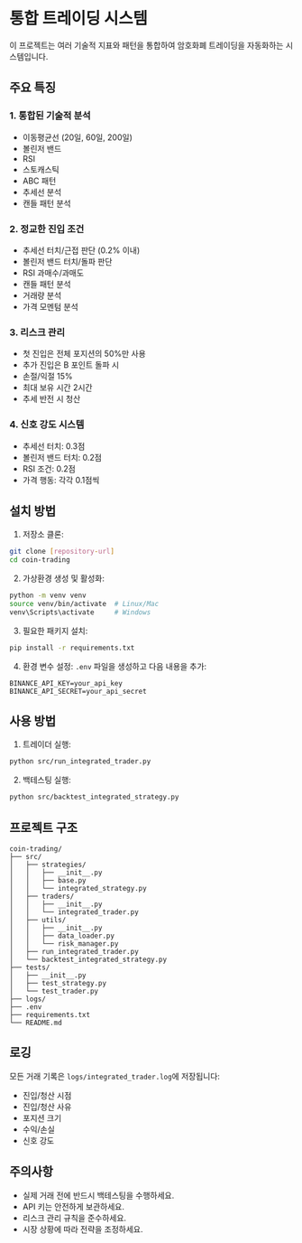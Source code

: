 # 통합 트레이딩 시스템

이 프로젝트는 여러 기술적 지표와 패턴을 통합하여 암호화폐 트레이딩을 자동화하는 시스템입니다.

## 주요 특징

### 1. 통합된 기술적 분석
- 이동평균선 (20일, 60일, 200일)
- 볼린저 밴드
- RSI
- 스토캐스틱
- ABC 패턴
- 추세선 분석
- 캔들 패턴 분석

### 2. 정교한 진입 조건
- 추세선 터치/근접 판단 (0.2% 이내)
- 볼린저 밴드 터치/돌파 판단
- RSI 과매수/과매도
- 캔들 패턴 분석
- 거래량 분석
- 가격 모멘텀 분석

### 3. 리스크 관리
- 첫 진입은 전체 포지션의 50%만 사용
- 추가 진입은 B 포인트 돌파 시
- 손절/익절 15%
- 최대 보유 시간 2시간
- 추세 반전 시 청산

### 4. 신호 강도 시스템
- 추세선 터치: 0.3점
- 볼린저 밴드 터치: 0.2점
- RSI 조건: 0.2점
- 가격 행동: 각각 0.1점씩

## 설치 방법

1. 저장소 클론:
```bash
git clone [repository-url]
cd coin-trading
```

2. 가상환경 생성 및 활성화:
```bash
python -m venv venv
source venv/bin/activate  # Linux/Mac
venv\Scripts\activate     # Windows
```

3. 필요한 패키지 설치:
```bash
pip install -r requirements.txt
```

4. 환경 변수 설정:
`.env` 파일을 생성하고 다음 내용을 추가:
```
BINANCE_API_KEY=your_api_key
BINANCE_API_SECRET=your_api_secret
```

## 사용 방법

1. 트레이더 실행:
```bash
python src/run_integrated_trader.py
```

2. 백테스팅 실행:
```bash
python src/backtest_integrated_strategy.py
```

## 프로젝트 구조

```
coin-trading/
├── src/
│   ├── strategies/
│   │   ├── __init__.py
│   │   ├── base.py
│   │   └── integrated_strategy.py
│   ├── traders/
│   │   ├── __init__.py
│   │   └── integrated_trader.py
│   ├── utils/
│   │   ├── __init__.py
│   │   ├── data_loader.py
│   │   └── risk_manager.py
│   ├── run_integrated_trader.py
│   └── backtest_integrated_strategy.py
├── tests/
│   ├── __init__.py
│   ├── test_strategy.py
│   └── test_trader.py
├── logs/
├── .env
├── requirements.txt
└── README.md
```

## 로깅

모든 거래 기록은 `logs/integrated_trader.log`에 저장됩니다:
- 진입/청산 시점
- 진입/청산 사유
- 포지션 크기
- 수익/손실
- 신호 강도

## 주의사항

- 실제 거래 전에 반드시 백테스팅을 수행하세요.
- API 키는 안전하게 보관하세요.
- 리스크 관리 규칙을 준수하세요.
- 시장 상황에 따라 전략을 조정하세요. 